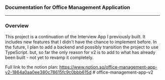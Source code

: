 ### Documentation for Office Management Application

---

### **Overview**

This project is a continuation of the Interview App I previously built. It includes new features that I didn't have the chance to implement before. In the future, I plan to add a backend and possibly transition the project to use TypeScript. but, so far the only reason for v2 is to add to what has already been built - not yet to revamp it completely.

Full link to the notion plan:
https://www.notion.so/office-management-app-v2-1864a0aa0ee380c78615fc9c0bbb615d
#   o f f i c e - m a n a g e m e n t - a p p - v 2  
 